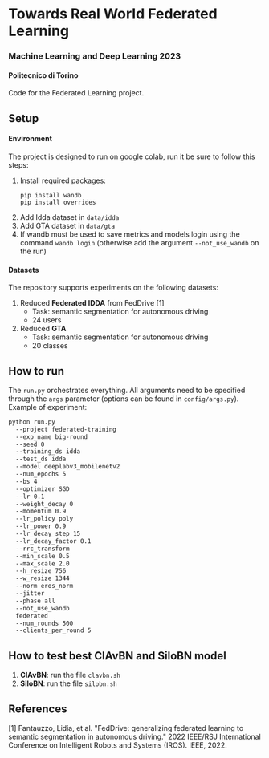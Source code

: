 # Towards Real World Federated Learning
### Machine Learning and Deep Learning 2023
#### Politecnico di Torino
Code for the Federated Learning project.

## Setup
#### Environment
The project is designed to run on google colab, run it be sure to follow this steps:
1. Install required packages:
   ```
   pip install wandb
   pip install overrides
   ```
2. Add Idda dataset in ```data/idda```
3. Add GTA dataset in ```data/gta```
4. If wandb must be used to save metrics and models login using the command ```wandb login``` (otherwise add the argument ```--not_use_wandb``` on the run)

#### Datasets
The repository supports experiments on the following datasets: 
1. Reduced **Federated IDDA** from FedDrive [1]
   - Task: semantic segmentation for autonomous driving
   - 24 users
2. Reduced **GTA**
   - Task: semantic segmentation for autonomous driving
   - 20 classes

## How to run
The ```run.py``` orchestrates everything. All arguments need to be specified through the ```args``` parameter (options can be found in ```config/args.py```).
Example of experiment:
```bash
python run.py
  --project federated-training 
  --exp_name big-round 
  --seed 0 
  --training_ds idda
  --test_ds idda
  --model deeplabv3_mobilenetv2 
  --num_epochs 5 
  --bs 4 
  --optimizer SGD 
  --lr 0.1 
  --weight_decay 0 
  --momentum 0.9 
  --lr_policy poly 
  --lr_power 0.9 
  --lr_decay_step 15 
  --lr_decay_factor 0.1 
  --rrc_transform 
  --min_scale 0.5 
  --max_scale 2.0 
  --h_resize 756 
  --w_resize 1344 
  --norm eros_norm 
  --jitter 
  --phase all
  --not_use_wandb 
  federated 
  --num_rounds 500 
  --clients_per_round 5
```

## How to test best ClAvBN and SiloBN model
1. **ClAvBN**: run the file ```clavbn.sh```
1. **SiloBN**: run the file ```silobn.sh```

## References
[1] Fantauzzo, Lidia, et al. "FedDrive: generalizing federated learning to semantic segmentation in autonomous driving." 2022 IEEE/RSJ International Conference on Intelligent Robots and Systems (IROS). IEEE, 2022.
